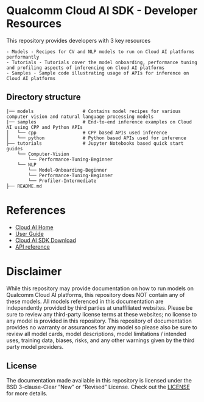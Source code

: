 # Qualcomm Cloud AI SDK - Developer Resources
This repository provides developers with 3 key resources

    - Models - Recipes for CV and NLP models to run on Cloud AI platforms performantly
    - Tutorials - Tutorials cover the model onboarding, performance tuning and profiling aspects of inferencing on Cloud AI platforms 
    - Samples - Sample code illustrating usage of APIs for inference on Cloud AI platforms 

## Directory structure 
```
|── models                  # Contains model recipes for various computer vision and natural language processing models 
|── samples                 # End-to-end inference examples on Cloud AI using CPP and Python APIs
│   └── cpp                 # CPP based APIs used inference
│   └── python              # Python based APIs used for inference
├── tutorials               # Jupyter Notebooks based quick start guides
    └── Computer-Vision
        └── Performance-Tuning-Beginner
    └── NLP
        └── Model-Onboarding-Beginner
        └── Performance-Tuning-Beginner
        └── Profiler-Intermediate 
├── README.md

```
# References 
- [Cloud AI Home](https://www.qualcomm.com/products/technology/processors/cloud-artificial-intelligence) 
- [User Guide](https://quic.github.io/cloud-ai-sdk-pages/)
- [Cloud AI SDK Download](https://www.qualcomm.com/products/technology/processors/cloud-artificial-intelligence/cloud-ai-100#Software)
- [API reference](https://quic.github.io/cloud-ai-sdk-pages/latest/API/)


# Disclaimer
While this repository may provide documentation on how to run models on Qualcomm Cloud AI platforms, this repository does NOT contain any of these models.  All models referenced in this documentation are independently provided by third parties at unaffiliated websites. Please be sure to review any third-party license terms at these websites; no license to any model is provided in this repository. This repository of documentation provides no warranty or assurances for any model so please also be sure to review all model cards, model descriptions, model limitations / intended uses, training data, biases, risks, and any other warnings given by the third party  model providers.

## License
The documentation made available in this repository is licensed under the BSD 3-clause-Clear “New” or “Revised” License. Check out the [LICENSE](LICENSE) for more details.
